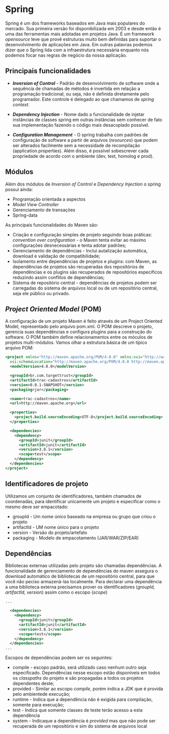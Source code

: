 # Spring

Spring é um dos frameworks baseados em Java mais populares do mercado. Sua primeira versão foi disponibilizada em 2003 e desde então é uma das ferramentas mais adotadas em projetos Java. É um framework *opensource* leve que provê estruturas muito bem definidas para suportar o desenvolvimento de aplicações em Java. 
Em outras palavras podemos dizer que o Spring lida com a infraestrutura necessária enquanto nós podemos focar nas regras de negócio da nossa aplicação. 

## Principais funcionalidades
* ***Inversion of Control*** - Padrão de desenvolvimento de software onde a sequência de chamadas de métodos é invertida em relação a programação tradicional, ou seja, não é definida diretamente pelo programador. Este controle é delegado ao que chamamos de *spring context*.

* ***Dependency Injection*** - Nome dado a funcionalidade de injetar instâncias de classes spring em outras instâncias sem conhecer de fato sua implementação fazendo o código mais desacoplado possível.

* ***Configuration Management*** - O spring trabalha com padrões de configuração de software a partir de arquivos (*resources*) que podem ser alterados facilmente sem a necessidade de recompilação (application.properties). Além disso, é possível sobescrever cada propriedade de acordo com o ambiente (dev, test, homolog e prod).
 
## Módulos
Além dos módulos de *Inversion of Control* e *Dependency Injection* o spring possui ainda:
* Programação orientada a aspectos
* *Model View Controller*
* Gerenciamento de transações
* Spring-data

As principais funcionalidades do Maven são: 
* Criação e configuração simples de projeto seguindo boas práticas: *convention over configuration* - o Maven tenta evitar ao máximo configurações desnecessárias e tenta adotar padrões;
* Gerenciamento de dependências - Inclui autalização automática, download e validação de compatibilidade;
* Isolamento entre dependências de projetos e plugins: com Maven, as dependências de projetos são recuperadas dos repositórios de dependências e os plugins são recuperados de repositórios específicos reduzindo assim conflitos de dependências;
* Sistema de repositório central - dependências de projetos podem ser carregadas do sistema de arquivos local ou de um repositório central, seja ele público ou privado.
 
## *Project Oriented Model* (POM)
A configuração de um projeto Maven é feito através de um Project Oriented Model, representado pelo arquivo pom.xml. O POM descreve o projeto, gerencia suas dependências e configura plugins para a construção do software. 
O POM também define relacionamentos entre os móculos de projetos multi-módulos. Vamos olhar a estrutura básica de um típico arquivo POM:

```xml
<project xmlns="http://maven.apache.org/POM/4.0.0" xmlns:xsi="http://www.w3.org/2001/XMLSchema-instance"
  xsi:schemaLocation="http://maven.apache.org/POM/4.0.0 http://maven.apache.org/xsd/maven-4.0.0.xsd">
  <modelVersion>4.0.0</modelVersion>

  <groupId>br.com.targettrust</groupId>
  <artifactId>trac-cadastros</artifactId>
  <version>0.0.1-SNAPSHOT</version>
  <packaging>jar</packaging>

  <name>trac-cadastros</name>
  <url>http://maven.apache.org</url>

  <properties>
    <project.build.sourceEncoding>UTF-8</project.build.sourceEncoding>
  </properties>

  <dependencies>
    <dependency>
      <groupId>junit</groupId>
      <artifactId>junit</artifactId>
      <version>3.8.1</version>
      <scope>test</scope>
    </dependency>
  </dependencies>
</project>
```
## Identificadores de projeto
Utilizamos um conjunto de identificadores, também chamados de coordenadas, para identificar unicamente um projeto e especificar como o mesmo deve ser empacotado:
* groupId - Um nome único baseado na empresa ou grupo que criou o projeto
* artifactId - UM nome único para o projeto
* version - Versão do projeto/artefato
* packaging - Modelo de empacotamento (JAR/WAR/ZIP/EAR)

## Dependências
Bibliotecas externas utilizadas pelo projeto são chamadas dependências. A funcionalidade de gerenciamento de dependências do maven assegura o download automático de bibliotecas de um repositório central, para que você não peciso armazená-las localmente. 
Para declarar uma dependẽncia a uma biblioteca externa precisamos prover os identificadores (*groupId, artifactId, version*) assim como o escopo (*scope*)
```xml
...

  <dependencies>
    <dependency>
      <groupId>junit</groupId>
      <artifactId>junit</artifactId>
      <version>3.8.1</version>
      <scope>test</scope>
    </dependency>
  </dependencies>
...
```
Escopos de dependências podem ser os seguintes:
* compile - escopo padrão, será utilizado caso nenhum outro seja especificado. Dependências nesse escopo estão disponíveis em todos os *classpaths* do projeto e são propagadas a todos os projetos dependentes deste;
* provided - Similar ao escopo *compile*, porém indica a JDK que é provida pelo ambientede execução;
* runtime - Indica que a dependência não é exigida para compilação, somente para execução;
* test - Indica que somente classes de teste terão acesso a esta dependência
* system - Indicaque a dependência é *provided* mas que não pode ser recuperada de um repositório e sim do sistema de arquivos local